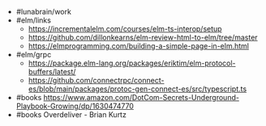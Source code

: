 - #lunabrain/work
- #elm/links
	- https://incrementalelm.com/courses/elm-ts-interop/setup
	- https://github.com/dillonkearns/elm-review-html-to-elm/tree/master
	- https://elmprogramming.com/building-a-simple-page-in-elm.html
- #elm/grpc
	- https://package.elm-lang.org/packages/eriktim/elm-protocol-buffers/latest/
	- https://github.com/connectrpc/connect-es/blob/main/packages/protoc-gen-connect-es/src/typescript.ts
- #books https://www.amazon.com/DotCom-Secrets-Underground-Playbook-Growing/dp/1630474770
- #books Overdeliver - Brian Kurtz